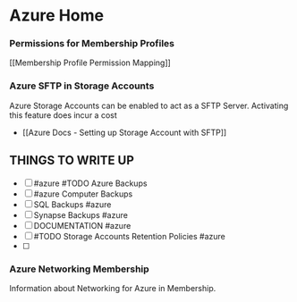 # Azure Home

### Permissions for Membership Profiles

[[Membership Profile Permission Mapping]]

### Azure SFTP in Storage Accounts

Azure Storage Accounts can be enabled to act as a SFTP Server. Activating this feature does incur a cost


* [[Azure Docs - Setting up Storage Account with SFTP]]

## THINGS TO WRITE UP

- [ ] #azure #TODO Azure Backups
- [ ] #azure Computer Backups
- [ ] SQL Backups #azure 
- [ ] Synapse Backups #azure 
- [ ] DOCUMENTATION #azure
- [ ] #TODO Storage Accounts Retention Policies #azure 
- [ ]

### Azure Networking Membership

Information about Networking for Azure in Membership. 